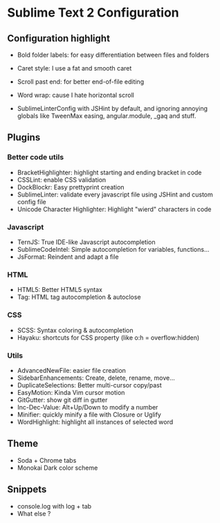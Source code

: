 # Sublime Text 2 Configuration

## Configuration highlight
* Bold folder labels: for easy differentiation between files and folders
* Caret style: I use a fat and smooth caret
* Scroll past end: for better end-of-file editing
* Word wrap: cause I hate horizontal scroll

* SublimeLinterConfig with JSHint by default, and ignoring annoying globals like TweenMax easing, angular.module, _gaq and stuff.

## Plugins
### Better code utils
* BracketHighlighter: highlight starting and ending bracket in code
* CSSLint: enable CSS validation
* DockBlockr: Easy prettyprint creation
* SublimeLinter: validate every javascript file using JSHint and custom config file
* Unicode Character Highlighter: Highlight "wierd" characters in code
### Javascript
* TernJS: True IDE-like Javascript autocompletion
* SublimeCodeIntel: Simple autocompletion for variables, functions...
* JsFormat: Reindent and adapt a file
### HTML
* HTML5: Better HTML5 syntax
* Tag: HTML tag autocompletion & autoclose
### CSS
* SCSS: Syntax coloring & autocompletion
* Hayaku: shortcuts for CSS property (like o:h = overflow:hidden)
### Utils
* AdvancedNewFile: easier file creation
* SidebarEnhancements: Create, delete, rename, move…
* DuplicateSelections: Better multi-cursor copy/past
* EasyMotion: Kinda Vim cursor motion
* GitGutter: show git diff in gutter
* Inc-Dec-Value: Alt+Up/Down to modify a number
* Minifier: quickly minify a file with Closure or Uglify
* WordHighlight: highlight all instances of selected word


## Theme
* Soda + Chrome tabs
* Monokai Dark color scheme

## Snippets
* console.log with log + tab
* What else ?
